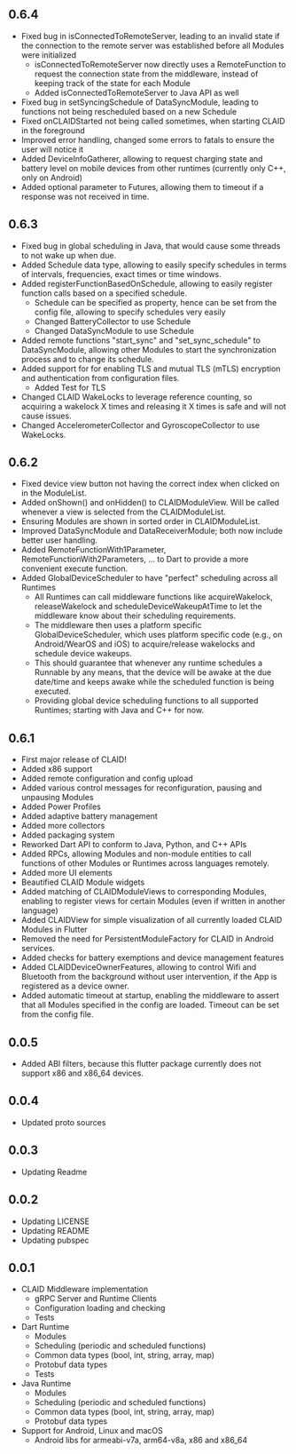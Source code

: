 ## 0.6.4
* Fixed bug in isConnectedToRemoteServer, leading to an invalid state if the connection to the remote server was established before all Modules were initialized
  * isConnectedToRemoteServer now directly uses a RemoteFunction to request the connection state from the middleware, instead of keeping track of the state for each Module
  * Added isConnectedToRemoteServer to Java API as well
* Fixed bug in setSyncingSchedule of DataSyncModule, leading to functions not being rescheduled based on a new Schedule
* Fixed onCLAIDStarted not being called sometimes, when starting CLAID in the foreground
* Improved error handling, changed some errors to fatals to ensure the user will notice it
* Added DeviceInfoGatherer, allowing to request charging state and battery level on mobile devices from other runtimes (currently only C++, only on Android)
* Added optional parameter to Futures, allowing them to timeout if a response was not received in time.

## 0.6.3
* Fixed bug in global scheduling in Java, that would cause some threads to not wake up when due.
* Added Schedule data type, allowing to easily specify schedules in terms of intervals, frequencies, exact times or time windows.
* Added registerFunctionBasedOnSchedule, allowing to easily register function calls based on a specified schedule.
  * Schedule can be specified as property, hence can be set from the config file, allowing to specify schedules very easily
  * Changed BatteryCollector to use Schedule
  * Changed DataSyncModule to use Schedule
* Added remote functions "start_sync" and "set_sync_schedule" to DataSyncModule, allowing other Modules to start the synchronization process and to change its schedule.
* Added support for for enabling TLS and mutual TLS (mTLS) encryption and authentication from configuration files.
  * Added Test for TLS
* Changed CLAID WakeLocks to leverage reference counting, so acquiring a wakelock X times and releasing it X times is safe and will not cause issues.
* Changed AccelerometerCollector and GyroscopeCollector to use WakeLocks.

## 0.6.2
* Fixed device view button not having the correct index when clicked on in the ModuleList.
* Added onShown() and onHidden() to CLAIDModuleView. Will be called whenever a view is selected from the CLAIDModuleList.
* Ensuring Modules are shown in sorted order in CLAIDModuleList.
* Improved DataSyncModule and DataReceiverModule; both now include better user handling.
* Added RemoteFunctionWith1Parameter, RemoteFunctionWith2Parameters, ... to Dart to provide a more convenient execute function.
* Added GlobalDeviceScheduler to have "perfect" scheduling across all Runtimes
  * All Runtimes can call middleware functions like acquireWakelock, releaseWakelock and scheduleDeviceWakeupAtTime to let the middleware know about their scheduling requirements.
  * The middleware then uses a platform specific GlobalDeviceScheduler, which uses platform specific code (e.g., on Android/WearOS and iOS) to acquire/release wakelocks and schedule device wakeups.
  * This should guarantee that whenever any runtime schedules a Runnable by any means, that the device will be awake at the due date/time and keeps awake while the scheduled function is being executed.
  * Providing global device scheduling functions to all supported Runtimes; starting with Java and C++ for now.

## 0.6.1
* First major release of CLAID!
* Added x86 support
* Added remote configuration and config upload
* Added various control messages for reconfiguration, pausing and unpausing Modules
* Added Power Profiles
* Added adaptive battery management
* Added more collectors 
* Added packaging system
* Reworked Dart API to conform to Java, Python, and C++ APIs
* Added RPCs, allowing Modules and non-module entities to call functions of other Modules or Runtimes across languages remotely.
* Added more UI elements
* Beautified CLAID Module widgets
* Added matching of CLAIDModuleViews to corresponding Modules, enabling to register views for certain Modules (even if written in another language)
* Added CLAIDView for simple visualization of all currently loaded CLAID Modules in Flutter
* Removed the need for PersistentModuleFactory for CLAID in Android services. 
* Added checks for battery exemptions and device management features
* Added CLAIDDeviceOwnerFeatures, allowing to control Wifi and Bluetooth from the background without user intervention, if the App is registered as a device owner.
* Added automatic timeout at startup, enabling the middleware to assert that all Modules specified in the config are loaded. Timeout can be set from the config file.
  

## 0.0.5
* Added ABI filters, because this flutter package currently does not support x86 and x86_64 devices.

## 0.0.4
* Updated proto sources




## 0.0.3 
* Updating Readme




## 0.0.2
* Updating LICENSE
* Updating README
* Updating pubspec


## 0.0.1

* CLAID Middleware implementation 
    * gRPC Server and Runtime Clients
    * Configuration loading and checking
    * Tests
* Dart Runtime
    * Modules
    * Scheduling (periodic and scheduled functions)
    * Common data types (bool, int, string, array, map)
    * Protobuf data types
    * Tests
* Java Runtime
    * Modules
    * Scheduling (periodic and scheduled functions)
    * Common data types (bool, int, string, array, map)
    * Protobuf data types
* Support for Android, Linux and macOS
    * Android libs for armeabi-v7a, arm64-v8a, x86 and x86_64 
